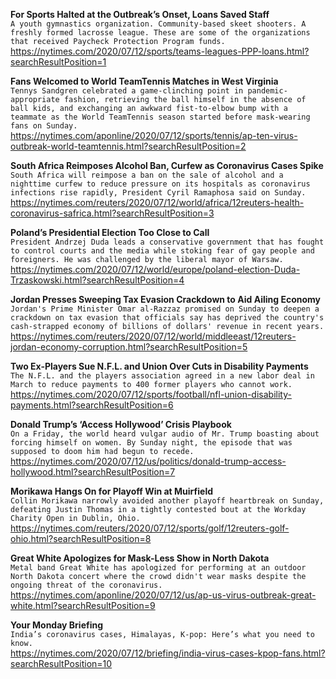 **For Sports Halted at the Outbreak’s Onset, Loans Saved Staff**\
`A youth gymnastics organization. Community-based skeet shooters. A freshly formed lacrosse league. These are some of the organizations that received Paycheck Protection Program funds.`\
https://nytimes.com/2020/07/12/sports/teams-leagues-PPP-loans.html?searchResultPosition=1

**Fans Welcomed to World TeamTennis Matches in West Virginia**\
`Tennys Sandgren celebrated a game-clinching point in pandemic-appropriate fashion, retrieving the ball himself in the absence of ball kids, and exchanging an awkward fist-to-elbow bump with a teammate as the World TeamTennis season started before mask-wearing fans on Sunday.`\
https://nytimes.com/aponline/2020/07/12/sports/tennis/ap-ten-virus-outbreak-world-teamtennis.html?searchResultPosition=2

**South Africa Reimposes Alcohol Ban, Curfew as Coronavirus Cases Spike**\
`South Africa will reimpose a ban on the sale of alcohol and a nighttime curfew to reduce pressure on its hospitals as coronavirus infections rise rapidly, President Cyril Ramaphosa said on Sunday.`\
https://nytimes.com/reuters/2020/07/12/world/africa/12reuters-health-coronavirus-safrica.html?searchResultPosition=3

**Poland’s Presidential Election Too Close to Call**\
`President Andrzej Duda leads a conservative government that has fought to control courts and the media while stoking fear of gay people and foreigners. He was challenged by the liberal mayor of Warsaw.`\
https://nytimes.com/2020/07/12/world/europe/poland-election-Duda-Trzaskowski.html?searchResultPosition=4

**Jordan Presses Sweeping Tax Evasion Crackdown to Aid Ailing Economy**\
`Jordan's Prime Minister Omar al-Razzaz promised on Sunday to deepen a crackdown on tax evasion that officials say has deprived the country's cash-strapped economy of billions of dollars' revenue in recent years.`\
https://nytimes.com/reuters/2020/07/12/world/middleeast/12reuters-jordan-economy-corruption.html?searchResultPosition=5

**Two Ex-Players Sue N.F.L. and Union Over Cuts in Disability Payments**\
`The N.F.L. and the players association agreed in a new labor deal in March to reduce payments to 400 former players who cannot work.`\
https://nytimes.com/2020/07/12/sports/football/nfl-union-disability-payments.html?searchResultPosition=6

**Donald Trump’s ‘Access Hollywood’ Crisis Playbook**\
`On a Friday, the world heard vulgar audio of Mr. Trump boasting about forcing himself on women. By Sunday night, the episode that was supposed to doom him had begun to recede.`\
https://nytimes.com/2020/07/12/us/politics/donald-trump-access-hollywood.html?searchResultPosition=7

**Morikawa Hangs On for Playoff Win at Muirfield**\
`Collin Morikawa narrowly avoided another playoff heartbreak on Sunday, defeating Justin Thomas in a tightly contested bout at the Workday Charity Open in Dublin, Ohio.`\
https://nytimes.com/reuters/2020/07/12/sports/golf/12reuters-golf-ohio.html?searchResultPosition=8

**Great White Apologizes for Mask-Less Show in North Dakota**\
`Metal band Great White has apologized for performing at an outdoor North Dakota concert where the crowd didn't wear masks despite the ongoing threat of the coronavirus. `\
https://nytimes.com/aponline/2020/07/12/us/ap-us-virus-outbreak-great-white.html?searchResultPosition=9

**Your Monday Briefing**\
`India’s coronavirus cases, Himalayas, K-pop: Here’s what you need to know.`\
https://nytimes.com/2020/07/12/briefing/india-virus-cases-kpop-fans.html?searchResultPosition=10

